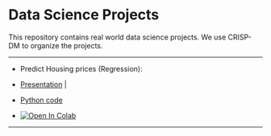 # Data Science Projects

This repository contains real world data science projects. We use CRISP-DM to organize the projects.

---

* Predict Housing prices (Regression): 

* [Presentation](https://docs.google.com/presentation/d/1LXZTBUupzfc8XR1xR98194MAQvdKb4cbYvqOcOrs62A/edit#slide=id.p) | 

* [Python code]() 

* [![Open In Colab](https://colab.research.google.com/assets/colab-badge.svg)](https://colab.research.google.com/github/googlecolab/colabtools/blob/master/notebooks/colab-github-demo.ipynb)

---





